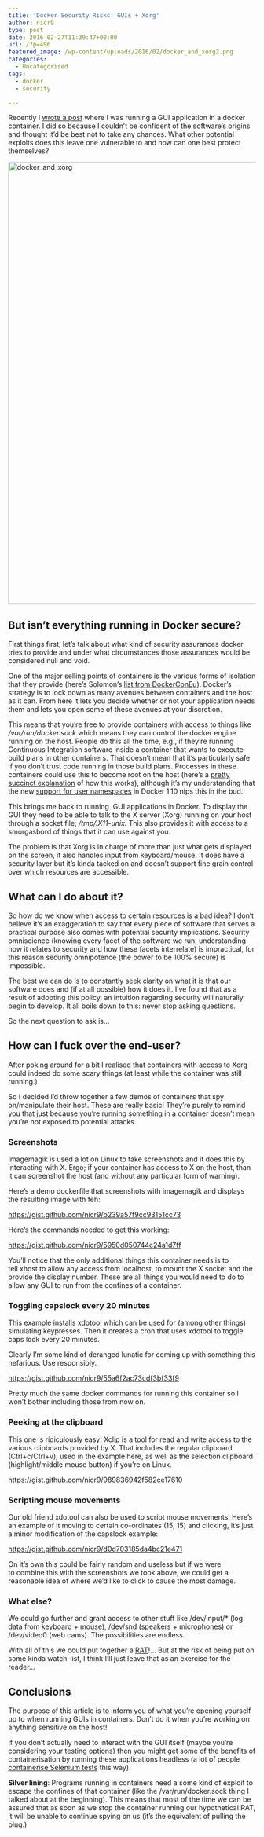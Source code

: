 ```yaml
---
title: 'Docker Security Risks: GUIs + Xorg'
author: nicr9
type: post
date: 2016-02-27T11:39:47+00:00
url: /?p=496
featured_image: /wp-content/uploads/2016/02/docker_and_xorg2.png
categories:
  - Uncategorised
tags:
  - docker
  - security

---
```

Recently I [wrote a post][1] where I was running a GUI application in a docker container. I did so because I couldn&#8217;t be confident of the software&#8217;s origins and thought it&#8217;d be best not to take any chances. What other potential exploits does this leave one vulnerable to and how can one best protect themselves?

<img class="alignnone size-full wp-image-833" src="http://wp.docker.localhost:8000/wp-content/uploads/2016/02/docker_and_xorg2.png" alt="docker_and_xorg" width="2000" height="901" srcset="http://wp.docker.localhost:8000/wp-content/uploads/2016/02/docker_and_xorg2.png 2000w, http://wp.docker.localhost:8000/wp-content/uploads/2016/02/docker_and_xorg2-300x135.png 300w, http://wp.docker.localhost:8000/wp-content/uploads/2016/02/docker_and_xorg2-768x346.png 768w, http://wp.docker.localhost:8000/wp-content/uploads/2016/02/docker_and_xorg2-1024x461.png 1024w" sizes="(max-width: 767px) 89vw, (max-width: 1000px) 54vw, (max-width: 1071px) 543px, 580px" />

## But isn&#8217;t everything running in Docker secure?

First things first, let&#8217;s talk about what kind of security assurances docker tries to provide and under what circumstances those assurances would be considered null and void.

One of the major selling points of containers is the various forms of isolation that they provide (here&#8217;s Solomon&#8217;s [list from DockerConEu][2]). Docker&#8217;s strategy is to lock down as many avenues between containers and the host as it can. From here it lets you decide whether or not your application needs them and lets you open some of these avenues at your discretion.

This means that you&#8217;re free to provide containers with access to things like _/var/run/docker.sock_ which means they can control the docker engine running on the host. People do this all the time, e.g., if they&#8217;re running Continuous Integration software inside a container that wants to execute build plans in other containers. That doesn&#8217;t mean that it&#8217;s particularly safe if you don&#8217;t trust code running in those build plans. Processes in these containers could use this to become root on the host (here&#8217;s a [pretty succinct explanation][3] of how this works), although it&#8217;s my understanding that the new [support for user namespaces][4] in Docker 1.10 nips this in the bud.

This brings me back to running  GUI applications in Docker. To display the GUI they need to be able to talk to the X server (Xorg) running on your host through a socket file; _/tmp/.X11-unix._ This also provides it with access to a smorgasbord of things that it can use against you.

The problem is that Xorg is in charge of more than just what gets displayed on the screen, it also handles input from keyboard/mouse. It does have a security layer but it&#8217;s kinda tacked on and doesn&#8217;t support fine grain control over which resources are accessible.

## What can I do about it?

So how do we know when access to certain resources is a bad idea? I don&#8217;t believe it&#8217;s an exaggeration to say that every piece of software that serves a practical purpose also comes with potential security implications. Security omniscience (knowing every facet of the software we run, understanding how it relates to security and how these facets interrelate) is impractical, for this reason security omnipotence (the power to be 100% secure) is impossible.

The best we can do is to constantly seek clarity on what it is that our software does and (if at all possible) how it does it. I&#8217;ve found that as a result of adopting this policy, an intuition regarding security will naturally begin to develop. It all boils down to this: never stop asking questions.

So the next question to ask is&#8230;

## How can I fuck over the end-user?

After poking around for a bit I realised that containers with access to Xorg could indeed do some scary things (at least while the container was still running.)

So I decided I&#8217;d throw together a few demos of containers that spy on/manipulate their host. These are really basic! They&#8217;re purely to remind you that just because you&#8217;re running something in a container doesn&#8217;t mean you&#8217;re not exposed to potential attacks.

### Screenshots

Imagemagik is used a lot on Linux to take screenshots and it does this by interacting with X. Ergo; if your container has access to X on the host, than it can screenshot the host (and without any particular form of warning).

Here&#8217;s a demo dockerfile that screenshots with imagemagik and displays the resulting image with feh:

https://gist.github.com/nicr9/b239a57f9cc93151cc73

Here&#8217;s the commands needed to get this working:

https://gist.github.com/nicr9/5950d050744c24a1d7ff

You&#8217;ll notice that the only additional things this container needs is to tell xhost to allow any access from localhost, to mount the X socket and the provide the display number. These are all things you would need to do to allow any GUI to run from the confines of a container.

### Toggling capslock every 20 minutes

This example installs xdotool which can be used for (among other things) simulating keypresses. Then it creates a cron that uses xdotool to toggle caps lock every 20 minutes.

Clearly I&#8217;m some kind of deranged lunatic for coming up with something this nefarious. Use responsibly.

https://gist.github.com/nicr9/55a6f2ac73cdf3bf33f9

Pretty much the same docker commands for running this container so I won&#8217;t bother including those from now on.

### Peeking at the clipboard

This one is ridiculously easy! Xclip is a tool for read and write access to the various clipboards provided by X. That includes the regular clipboard (Ctrl+c/Ctrl+v), used in the example here, as well as the selection clipboard (highlight/middle mouse button) if you&#8217;re on Linux.

https://gist.github.com/nicr9/989836942f582ce17610

### Scripting mouse movements

Our old friend xdotool can also be used to script mouse movements! Here&#8217;s an example of it moving to certain co-ordinates (15, 15) and clicking, it&#8217;s just a minor modification of the capslock example:

https://gist.github.com/nicr9/d0d703185da4bc21e471

On it&#8217;s own this could be fairly random and useless but if we were to combine this with the screenshots we took above, we could get a reasonable idea of where we&#8217;d like to click to cause the most damage.

### What else?

We could go further and grant access to other stuff like /dev/input/* (log data from keyboard + mouse), /dev/snd (speakers + microphones) or /dev/video0 (web cams). The possibilities are endless.

With all of this we could put together a [RAT][5]!&#8230; But at the risk of being put on some kinda watch-list, I think I&#8217;ll just leave that as an exercise for the reader&#8230;

## Conclusions

The purpose of this article is to inform you of what you&#8217;re opening yourself up to when running GUIs in containers. Don&#8217;t do it when you&#8217;re working on anything sensitive on the host!

If you don&#8217;t actually need to interact with the GUI itself (maybe you&#8217;re considering your testing options) then you might get some of the benefits of containerisation by running these applications headless (a lot of people [containerise Selenium tests][6] this way).

**Silver lining**: Programs running in containers need a some kind of exploit to escape the confines of that container (like the /var/run/docker.sock thing I talked about at the beginning). This means that most of the time we can be assured that as soon as we stop the container running our hypothetical RAT, it will be unable to continue spying on us (it&#8217;s the equivalent of pulling the plug.)

 [1]: https://nicroland.wordpress.com/2015/12/06/running-qtcreator-in-docker/
 [2]: http://www.slideshare.net/Docker/dockercon-eu-day-1-general-session/84
 [3]: http://www.slideshare.net/gvarisco/road-to-opscon-pisa-15-devooops/54
 [4]: https://blog.docker.com/2016/02/docker-engine-1-10-security/
 [5]: https://www.google.ie/search?q=remote+access+trojan
 [6]: http://agiletesting.blogspot.ie/2016/01/running-headless-selenium-webdriver.html